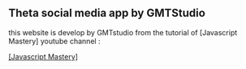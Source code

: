 ## Theta social media app by GMTStudio
<p>this website is develop by GMTstudio from the tutorial of [Javascript Mastery] youtube channel :</p>
<a href="https://www.youtube.com/@javascriptmastery">[Javascript Mastery]</a>
